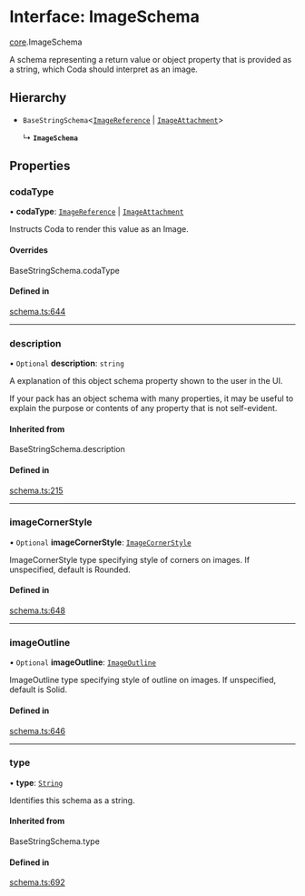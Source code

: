 # Interface: ImageSchema

[core](../modules/core.md).ImageSchema

A schema representing a return value or object property that is provided as a string,
which Coda should interpret as an image.

## Hierarchy

- `BaseStringSchema`<[`ImageReference`](../enums/core.ValueHintType.md#imagereference) \| [`ImageAttachment`](../enums/core.ValueHintType.md#imageattachment)\>

  ↳ **`ImageSchema`**

## Properties

### codaType

• **codaType**: [`ImageReference`](../enums/core.ValueHintType.md#imagereference) \| [`ImageAttachment`](../enums/core.ValueHintType.md#imageattachment)

Instructs Coda to render this value as an Image.

#### Overrides

BaseStringSchema.codaType

#### Defined in

[schema.ts:644](https://github.com/coda/packs-sdk/blob/main/schema.ts#L644)

___

### description

• `Optional` **description**: `string`

A explanation of this object schema property shown to the user in the UI.

If your pack has an object schema with many properties, it may be useful to
explain the purpose or contents of any property that is not self-evident.

#### Inherited from

BaseStringSchema.description

#### Defined in

[schema.ts:215](https://github.com/coda/packs-sdk/blob/main/schema.ts#L215)

___

### imageCornerStyle

• `Optional` **imageCornerStyle**: [`ImageCornerStyle`](../enums/core.ImageCornerStyle.md)

ImageCornerStyle type specifying style of corners on images. If unspecified, default is Rounded.

#### Defined in

[schema.ts:648](https://github.com/coda/packs-sdk/blob/main/schema.ts#L648)

___

### imageOutline

• `Optional` **imageOutline**: [`ImageOutline`](../enums/core.ImageOutline.md)

ImageOutline type specifying style of outline on images. If unspecified, default is Solid.

#### Defined in

[schema.ts:646](https://github.com/coda/packs-sdk/blob/main/schema.ts#L646)

___

### type

• **type**: [`String`](../enums/core.ValueType.md#string)

Identifies this schema as a string.

#### Inherited from

BaseStringSchema.type

#### Defined in

[schema.ts:692](https://github.com/coda/packs-sdk/blob/main/schema.ts#L692)
